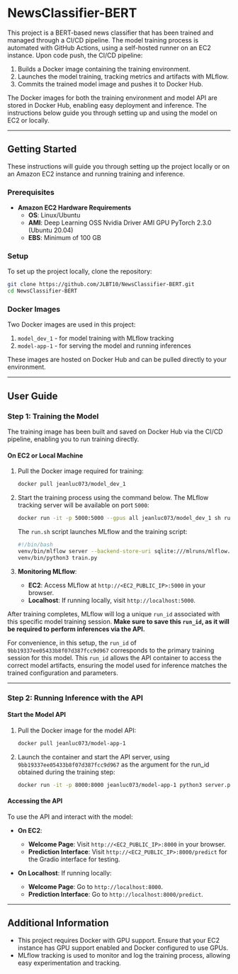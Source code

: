 # NewsClassifier-BERT

This project is a BERT-based news classifier that has been trained and managed through a CI/CD pipeline. The model training process is automated with GitHub Actions, using a self-hosted runner on an EC2 instance. Upon code push, the CI/CD pipeline:

1. Builds a Docker image containing the training environment.
2. Launches the model training, tracking metrics and artifacts with MLflow.
3. Commits the trained model image and pushes it to Docker Hub.

The Docker images for both the training environment and model API are stored in Docker Hub, enabling easy deployment and inference. The instructions below guide you through setting up and using the model on EC2 or locally.

---

## Getting Started

These instructions will guide you through setting up the project locally or on an Amazon EC2 instance and running training and inference.

### Prerequisites

- **Amazon EC2 Hardware Requirements**
  - **OS**: Linux/Ubuntu
  - **AMI**: Deep Learning OSS Nvidia Driver AMI GPU PyTorch 2.3.0 (Ubuntu 20.04)
  - **EBS**: Minimum of 100 GB

### Setup

To set up the project locally, clone the repository:
```bash
git clone https://github.com/JLBT10/NewsClassifier-BERT.git
cd NewsClassifier-BERT
```

### Docker Images

Two Docker images are used in this project:
1. `model_dev_1` - for model training with MLflow tracking
2. `model-app-1` - for serving the model and running inferences

These images are hosted on Docker Hub and can be pulled directly to your environment.

---

## User Guide

### Step 1: Training the Model

The training image has been built and saved on Docker Hub via the CI/CD pipeline, enabling you to run training directly.

#### On EC2 or Local Machine

1. Pull the Docker image required for training:
   ```bash
   docker pull jeanluc073/model_dev_1
   ```

2. Start the training process using the command below. The MLflow tracking server will be available on port `5000`:

   ```bash
   docker run -it -p 5000:5000 --gpus all jeanluc073/model_dev_1 sh run.sh
   ```

   The `run.sh` script launches MLflow and the training script:
   ```bash
   #!/bin/bash
   venv/bin/mlflow server --backend-store-uri sqlite:///mlruns/mlflow.db --default-artifact-root /src/model_dev/mlruns --port 5000 --host 0.0.0.0 > mlflow.log 2>&1 &
   venv/bin/python3 train.py
   ```

3. **Monitoring MLflow**:
   - **EC2**: Access MLflow at `http://<EC2_PUBLIC_IP>:5000` in your browser.
   - **Localhost**: If running locally, visit `http://localhost:5000`.

After training completes, MLflow will log a unique `run_id` associated with this specific model training session. **Make sure to save this `run_id`, as it will be required to perform inferences via the API.** 

For convenience, in this setup, the `run_id` of `9bb19337ee05433b8f07d387fcc9d967` corresponds to the primary training session for this model. This `run_id` allows the API container to access the correct model artifacts, ensuring the model used for inference matches the trained configuration and parameters.

---

### Step 2: Running Inference with the API

#### Start the Model API

1. Pull the Docker image for the model API:
   ```bash
   docker pull jeanluc073/model-app-1
   ```

2. Launch the container and start the API server, using `9bb19337ee05433b8f07d387fcc9d967` as the argument for the run_id obtained during the training step:
   ```bash
   docker run -it -p 8000:8000 jeanluc073/model-app-1 python3 server.py --run_id 9bb19337ee05433b8f07d387fcc9d967
   ```

#### Accessing the API

To use the API and interact with the model:
- **On EC2**:
  - **Welcome Page**: Visit `http://<EC2_PUBLIC_IP>:8000` in your browser.
  - **Prediction Interface**: Visit `http://<EC2_PUBLIC_IP>:8000/predict` for the Gradio interface for testing.

- **On Localhost**: If running locally:
  - **Welcome Page**: Go to `http://localhost:8000`.
  - **Prediction Interface**: Go to `http://localhost:8000/predict`.

---

## Additional Information

- This project requires Docker with GPU support. Ensure that your EC2 instance has GPU support enabled and Docker configured to use GPUs.
- MLflow tracking is used to monitor and log the training process, allowing easy experimentation and tracking.
